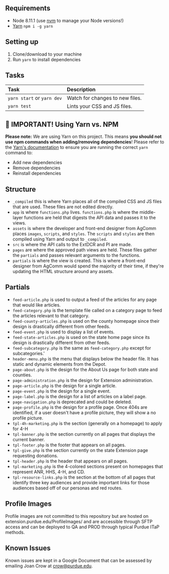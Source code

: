 ## Requirements

- Node 8.11.1 (use [nvm](https://github.com/creationix/nvm) to manage your Node versions!)
- [Yarn](https://yarnpkg.com) `npm i -g yarn`

## Setting up

1. Clone/download to your machine
2. Run `yarn` to install dependencies

## Tasks

| Task                        | Description                                                                                                  |
|:----------------------------|:-------------------------------------------------------------------------------------------------------------|
| `yarn start` or `yarn dev`  | Watch for changes to new files.                                                                              |
| `yarn test`                 | Lints your CSS and JS files.                                                                                 |

## 🚨 IMPORTANT! Using Yarn vs. NPM

**Please note:** We are using Yarn on this project. This means **you should not use npm commands when adding/removing dependencies**! Please refer to the [Yarn's documentation](https://yarnpkg.com/en/docs/migrating-from-npm#toc-cli-commands-comparison) to ensure you are running the correct `yarn` command to:

- Add new dependencies
- Remove dependencies
- Reinstall dependencies

Structure
--------------

* `_compiled` this is where Yarn places all of the compiled CSS and JS files that are used. These files are not edited directly.
* `app` is where `functions.php` lives. `functions.php` is where the middle-layer functions are held that digests the API data and passes it to the views.
* `assets` is where the developer and front-end designer from AgComm places `images`, `scripts`, and `styles`. The `scripts` and `styles` are then compiled using Yarn and output to `_compiled`. 
* `src` is where the API calls to the ExtDCR and PI are made. 
* `pages` are where the approved path views are held. These files gather the `partials` and passes relevant arguments to the functions.
* `partials` is where the view is created. This is where a front-end designer from AgComm would spend the majority of their time, if they're updating the HTML structure around any assets.

Partials
--------------

* `feed-article.php` is used to output a feed of the articles for any page that would like articles.
* `feed-category.php` is the template file called on a category page to feed the articles relevant to that category.
* `feed-county-articles.php` is used on the county homepage since their design is drastically different from other feeds.
* `feed-event.php` is used to display a list of events.
* `feed-state-articles.php` is used on the state home page since its design is drastically different from other feeds.
* `feed-subcategory.php` is the same as `feed-category.php` except for subcategories.'
* `header-menu.php` is the menu that displays below the header file. It has static and dynamic elements from the Depot.
* `page-about.php` is the design for the About Us page for both state and counties.
* `page-administration.php` is the design for Extension administration.
* `page-article.php` is the design for a single article.
* `page-event.php` is the design for a single event.
* `page-label.php` is the design for a list of articles on a label page.
* `page-navigation.php` is deprecated and could be deleted.
* `page-profile.php` is the design for a profile page. Once 404s are identified, if a user doesn't have a profile picture, they will show a no profile picture.
* `tpl-4h-marketing.php` is the section (generally on a homepage) to apply for 4-H
* `tpl-banner.php` is the section currently on all pages that displays the current banner. 
* `tpl-footer.php` is the footer that appears on all pages.
* `tpl-give.php` is the section currently on the state Extension page requesting donations.
* `tpl-header.php` is the header that appears on all pages.
* `tpl-marketing.php` is the 4-colored sections present on homepages that represent ANR, HHS, 4-H, and CD.
* `tpl-resource-links.php` is the section at the bottom of all pages that identify three key audiences and provide important links for those audiences based off of our personas and red routes.

Profile Images
----------------

Profile images are not committed to this repository but are hosted on extension.purdue.edu/ProfileImages/ and are accessible through SFTP access and can be deployed to QA and PROD through typical Purdue ITaP methods. 

Known Issues
----------------

Known issues are kept in a Google Document that can be assessed by emailing Joan Crow at crow@purdue.edu.
